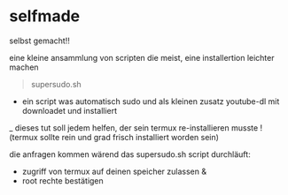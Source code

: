 # selfmade
selbst gemacht!!

eine kleine ansammlung von scripten die meist,
eine installertion leichter machen

> supersudo.sh

- ein script was automatisch sudo und als kleinen zusatz
  youtube-dl mit downloadet und installiert

_ dieses tut soll jedem helfen, der sein termux re-installieren musste !
 (termux sollte rein und grad frisch installiert worden sein)

die anfragen kommen wärend das supersudo.sh script durchläuft:
- zugriff von termux auf deinen speicher zulassen &
- root rechte bestätigen

